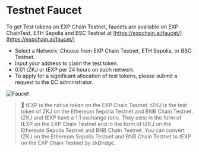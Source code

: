 # Testnet Faucet

To get Test tokens on EXP Chain Testnet, faucets are available on EXP ChainTest, ETH Sepolia and BSC Testnet at [https://expchain.ai/faucet/](https://expchain.ai/faucet/)

- Select a Network: Choose from EXP Chain Testnet, ETH Sepolia, or BSC Testnet.
- Input your address to claim the test token.
- 0.01 tZKJ or tEXP per 24 hours on each network.
- To apply for a significant allocation of test tokens, please submit a request to the DC administrator.

![Faucet](https://storage.googleapis.com/polyhedra-img/images/prod/EXP%20Chain%20Faucet.png)

> 🌟 tEXP is the native token on the EXP Chain Testnet. tZKJ is the test token of ZKJ on the Ethereum Sepolia Testnet and BNB Chain Testnet. tZKJ and tEXP have a 1:1 exchange ratio. They exist in the form of tEXP on the EXP Chain Testnet and in the form of tZKJ on the Ethereum Sepolia Testnet and BNB Chain Testnet. You can convert tZKJ on the Ethereum Sepolia Testnet and BNB Chain Testnet to tEXP on the EXP Chain Testnet by zkBridge.

